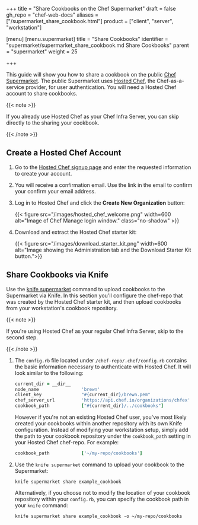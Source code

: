 +++
title = "Share Cookbooks on the Chef Supermarket"
draft = false
gh_repo = "chef-web-docs"
aliases = ["/supermarket_share_cookbook.html"]
product = ["client", "server", "workstation"]

[menu]
  [menu.supermarket]
    title = "Share Cookbooks"
    identifier = "supermarket/supermarket_share_cookbook.md Share Cookbooks"
    parent = "supermarket"
    weight = 25

+++

This guide will show you how to share a cookbook on the public [Chef
Supermarket](https://supermarket.chef.io/). The public Supermarket uses
[Hosted Chef](https://manage.chef.io), the Chef-as-a-service provider,
for user authentication. You will need a Hosted Chef account to share
cookbooks.

{{< note >}}

If you already use Hosted Chef as your Chef Infra Server, you can skip
directly to the sharing your cookbook.

{{< /note >}}

## Create a Hosted Chef Account

1. Go to the [Hosted Chef signup page](https://manage.chef.io/signup)
    and enter the requested information to create your account.

2. You will receive a confirmation email. Use the link in the email to
    confirm your confirm your email address.

3. Log in to Hosted Chef and click the **Create New Organization**
    button:

    {{< figure src="/images/hosted_chef_welcome.png" width=600 alt="Image of Chef Manage login window." class="no-shadow" >}}

4. Download and extract the Hosted Chef starter kit:

    {{< figure src="/images/download_starter_kit.png" width=600 alt="Image showing the Administration tab and the Download Starter Kit button.">}}

## Share Cookbooks via Knife

Use the [knife supermarket](/workstation/knife_supermarket/) command to upload
cookbooks to the Supermarket via Knife. In this section you'll configure
the chef-repo that was created by the Hosted Chef starter kit, and then
upload cookbooks from your workstation's cookbook repository.

{{< note >}}

If you're using Hosted Chef as your regular Chef Infra Server, skip to
the second step.

{{< /note >}}

1. The `config.rb` file located under `/chef-repo/.chef/config.rb`
    contains the basic information necessary to authenticate with Hosted
    Chef. It will look similar to the following:

    ```ruby
    current_dir = __dir__
    node_name                'brewn'
    client_key               "#{current_dir}/brewn.pem"
    chef_server_url          'https://api.chef.io/organizations/chfex'
    cookbook_path            ["#{current_dir}/../cookbooks"]
    ```

    However if you're not an existing Hosted Chef user, you've most
    likely created your cookbooks within another repository with its own
    Knife configuration. Instead of modifying your workstation setup,
    simply add the path to your cookbook repository under the
    `cookbook_path` setting in your Hosted Chef chef-repo. For example:

    ```ruby
    cookbook_path            ['~/my-repo/cookbooks']
    ```

2. Use the `knife supermarket` command to upload your cookbook to the
    Supermarket:

    ```none
    knife supermarket share example_cookbook
    ```

    Alternatively, if you choose not to modify the location of your
    cookbook repository within your `config.rb`, you can specify the
    cookbook path in your `knife` command:

    ```none
    knife supermarket share example_cookbook -o ~/my-repo/cookbooks
    ```
